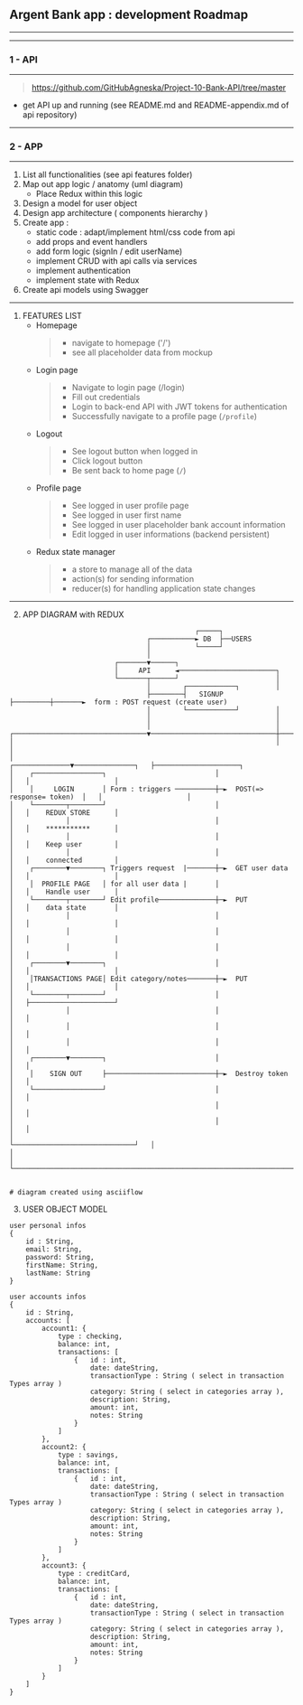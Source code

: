 ##  Argent Bank app : development Roadmap
---

---
### 1 - API
---
 > https://github.com/GitHubAgneska/Project-10-Bank-API/tree/master
- get API up and running (see README.md and README-appendix.md of api repository)

---
### 2 - APP
---
1. List all functionalities (see api features folder)
2. Map out app logic / anatomy (uml diagram)
   + Place Redux within this logic
3. Design a model for user object
4. Design app architecture ( components hierarchy )
5. Create app : 
    - static code : adapt/implement html/css code from api 
    - add props and event handlers
    - add form logic (signIn / edit userName)
    - implement CRUD with api calls via services
    - implement authentication
    - implement state with Redux
6. Create api models using Swagger

---
1. FEATURES LIST
    - Homepage
        > - navigate to homepage ('/')
        > - see all placeholder data from mockup
    - Login page
        > - Navigate to login page (/login)
        > - Fill out credentials
        > - Login to back-end API with JWT tokens for authentication
        > - Successfully navigate to a profile page (`/profile`)
    - Logout
        > - See logout button when logged in
        > - Click logout button
        > - Be sent back to home page (`/`)
    - Profile page
        > - See logged in user profile page
        > - See logged in user first name
        > - See logged in user placeholder bank account information
        > - Edit logged in user informations (backend persistent)
    - Redux state manager
        > - a store to manage all of the data
        > - action(s) for sending information
        > - reducer(s) for handling application state changes
---

2. APP DIAGRAM with REDUX
```
                                              ┌─────┐
                                  ┌───────────► DB  ├──USERS
                                  │           └─────┘
                                  │
                          ┌───────▼──────┐
                          │     API      ◄────────────────────────┐
                          └───────┬──────┘                        │
                                  │        ┌────────────┐         │
                                  ├────────┤   SIGNUP   ├─────────┼───────►  form : POST request (create user)
                                  │        └────────────┘         │
                                  │                               │
                                  │                               │
┌─────────────────────────────────▼───────────────────────────────┼───────────────────┐
│                                                                 │                   │
│                                                  ┌──────────────▼───────────────┐   ├─────────────────────┐
│    ┌─────────────────┐                           │                              │   │                     │
│    │     LOGIN       │ Form : triggers ──────────┼─►  POST(=> response= token)  │   │                     │
│    └────────┬────────┘                           │                              │   │    REDUX STORE      │
│             │                                    │                              │   │    ***********      │
│             │                                    │                              │   │    Keep user        │
│             │                                    │                              │   │    connected        │
│    ┌────────▼────────┐ Triggers request  |───────┼─►  GET user data             │   │                     │
│    │  PROFILE PAGE   │ for all user data |       │                              │   │    Handle user      │
│    └────────┬────────┘ Edit profile──────────────┼─►  PUT                       │   │    data state       │
│             │                                    │                              │   │                     │
│             │                                    │                              │   │                     │
│             │                                    │                              │   │                     │
│    ┌────────▼────────┐                           │                              │   │                     │
│    │TRANSACTIONS PAGE│ Edit category/notes───────┼─►  PUT                       │   │                     │
│    └────────┬────────┘                           │                              │   ├─────────────────────┘
│             │                                    │                              │   │
│             │                                    │                              │   │
│             │                                    │                              │   │
│    ┌────────▼────────┐                           │                              │   │
│    │    SIGN OUT     ├───────────────────────────┼─►  Destroy token             │   │
│    └─────────────────┘                           │                              │   │
│                                                  │                              │   │
│                                                  │                              │   │
│                                                  └──────────────────────────────┘   │
│                                                                                     │
└─────────────────────────────────────────────────────────────────────────────────────┘


# diagram created using asciiflow
```

3. USER OBJECT MODEL

````
user personal infos
{
    id : String,
    email: String,
    password: String,
    firstName: String,
    lastName: String
}

user accounts infos
{
    id : String,
    accounts: [
        account1: {
            type : checking,
            balance: int,
            transactions: [
                {   id : int,
                    date: dateString,
                    transactionType : String ( select in transaction Types array )
                    category: String ( select in categories array ),
                    description: String,
                    amount: int,
                    notes: String
                }
            ]
        },
        account2: {
            type : savings,
            balance: int,
            transactions: [
                {   id : int,
                    date: dateString,
                    transactionType : String ( select in transaction Types array )
                    category: String ( select in categories array ),
                    description: String,
                    amount: int,
                    notes: String
                }
            ]
        },
        account3: {
            type : creditCard,
            balance: int,
            transactions: [
                {   id : int,
                    date: dateString,
                    transactionType : String ( select in transaction Types array )
                    category: String ( select in categories array ),
                    description: String,
                    amount: int,
                    notes: String
                }
            ]
        }
    ]
}


````





